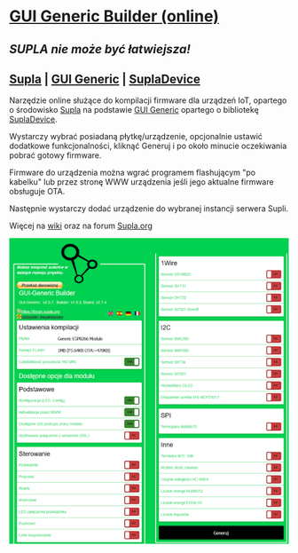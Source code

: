 # [GUI Generic Builder (online)](https://gui-generic-builder.supla.io)
## _SUPLA nie może być łatwiejsza!_

## [Supla](https://www.supla.org) | [GUI Generic](https://github.com/krycha88/GUI-Generic) | [SuplaDevice](https://github.com/klew/supla-arduino)

Narzędzie online służące do kompilacji firmware dla urządzeń IoT, opartego o środowisko [Supla](https://www.supla.org) na podstawie [GUI Generic](https://github.com/krycha88/GUI-Generic) opartego o bibliotekę [SuplaDevice](https://github.com/klew/supla-arduino).

Wystarczy wybrać posiadaną płytkę/urządzenie, opcjonalnie ustawić dodatkowe funkcjonalności, kliknąć Generuj i po około minucie oczekiwania pobrać gotowy firmware.

Firmware do urządzenia można wgrać programem flashującym "po kabelku" lub przez stronę WWW urządzenia jeśli jego aktualne firmware obsługuje OTA.

Następnie wystarczy dodać urządzenie do wybranej instancji serwera Supli.

Więcej na [wiki](https://github.com/Goral64/gui-generic-builder-online/wiki)
oraz na forum [Supla.org](https://forum.supla.org/viewforum.php?f=88)

![](https://raw.githubusercontent.com/Goral64/gui-generic-builder-online/main/img/gui-generic-builder-online.png)
